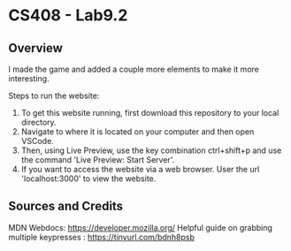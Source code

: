 # CS408 - Lab9.2

## Overview

I made the game and added a couple more elements to make it more interesting.

Steps to run the website:
1. To get this website running, first download this repository to your local directory.
2. Navigate to where it is located on your computer and then open VSCode.
3. Then, using Live Preview, use the key combination ctrl+shift+p and use the command 'Live Preview: Start Server'.
4. If you want to access the website via a web browser. User the url 'localhost:3000' to view the website.


## Sources and Credits

MDN Webdocs: https://developer.mozilla.org/
Helpful guide on grabbing multiple keypresses : https://tinyurl.com/bdnh8psb
